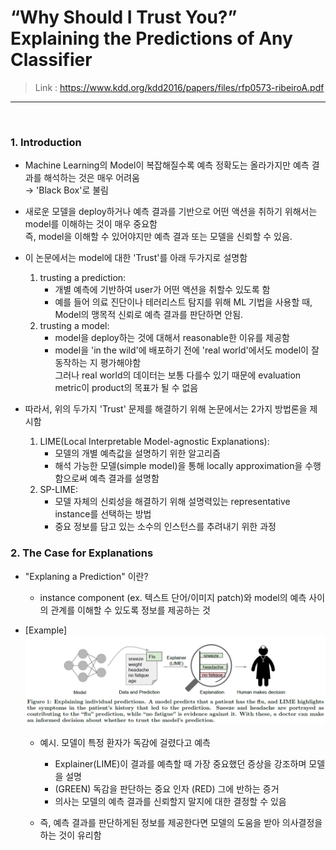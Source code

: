 # “Why Should I Trust You?” Explaining the Predictions of Any Classifier 
> Link : https://www.kdd.org/kdd2016/papers/files/rfp0573-ribeiroA.pdf
---
<br>


### 1. Introduction
- Machine Learning의 Model이 복잡해질수록 예측 정확도는 올라가지만 예측 결과를 해석하는 것은 매우 어려움  
  → 'Black Box'로 불림
- 새로운 모델을 deploy하거나 예측 결과를 기반으로 어떤 액션을 취하기 위해서는 model를 이해하는 것이 매우 중요함  
  즉, model을 이해할 수 있어야지만 예측 결과 또는 모델을 신뢰할 수 있음.
  
- 이 논문에서는 model에 대한 'Trust'를 아래 두가지로 설명함  
  1. trusting a prediction:  
     - 개별 예측에 기반하여 user가 어떤 액션을 취할수 있도록 함  
     - 예를 들어 의료 진단이나 테러리스트 탐지를 위해 ML 기법을 사용할 때, Model의 맹목적 신뢰로 예측 결과를 판단하면 안됨.  
  2. trusting a model:  
     - model을 deploy하는 것에 대해서 reasonable한 이유를 제공함  
     - model을 'in the wild'에 배포하기 전에 'real world'에서도 model이 잘 동작하는 지 평가해야함  
        그러나 real world의 데이터는 보통 다를수 있기 때문에 evaluation metric이 product의 목표가 될 수 없음
 
- 따라서, 위의 두가지 'Trust' 문제를 해결하기 위해 논문에서는 2가지 방법론을 제시함  
  1. LIME(Local Interpretable Model-agnostic Explanations):  
     - 모델의 개별 예측값을 설명하기 위한 알고리즘
     - 해석 가능한 모델(simple model)을 통해 locally approximation을 수행함으로써 예측 결과를 설명함
  2. SP-LIME:
     - 모델 자체의 신뢰성을 해결하기 위해 설명력있는 representative instance를 선택하는 방법
     - 중요 정보를 담고 있는 소수의 인스턴스를 추려내기 위한 과정


### 2. The Case for Explanations
- "Explaning a Prediction" 이란?  
   - instance component (ex. 텍스트 단어/이미지 patch)와 model의 예측 사이의 관계를 이해할 수 있도록 정보를 제공하는 것
 
- [Example] ![LIME_process of explaining individual predictions](../data/LIME_Figure_1.PNG)
   - 예시. 모델이 특정 환자가 독감에 걸렸다고 예측
     - Explainer(LIME)이 결과를 예측할 때 가장 중요했던 증상을 강조하며 모델을 설명
     - (GREEN) 독감을 판단하는 중요 인자 (RED) 그에 반하는 증거
     - 의사는 모델의 예측 결과를 신뢰할지 말지에 대한 결정할 수 있음
     
   - 즉, 예측 결과를 판단하게된 정보를 제공한다면 모델의 도움을 받아 의사결정을 하는 것이 유리함
  
  
  
